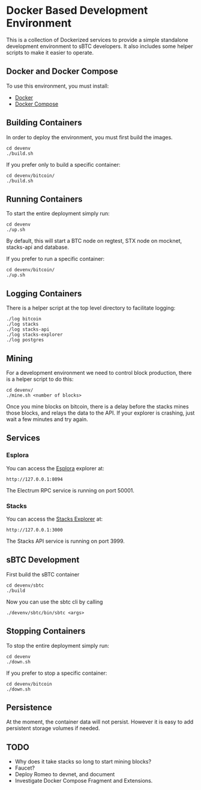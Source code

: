 # Docker Based Development Environment

This is a collection of Dockerized services to provide a simple 
standalone development environment to sBTC developers. It also 
includes some helper scripts to make it easier to operate.

## Docker and Docker Compose

To use this environment, you must install:

- [Docker](https://docs.docker.com/engine/install/)
- [Docker Compose](https://docs.docker.com/compose/install/)

## Building Containers

In order to deploy the environment, you must first build the images.

```
cd devenv 
./build.sh
```

If you prefer only to build a specific container:

```
cd devenv/bitcoin/
./build.sh
```

## Running Containers

To start the entire deployment simply run:

```
cd devenv
./up.sh
```

By default, this will start a BTC node on regtest, 
STX node on mocknet, stacks-api and database.

If you prefer to run a specific container:

```
cd devenv/bitcoin/
./up.sh
```

## Logging Containers

There is a helper script at the top level directory to facilitate logging:

```
./log bitcoin
./log stacks
./log stacks-api
./log stacks-explorer
./log postgres
```

## Mining

For a development environment we need to control block production, 
there is a helper script to do this:

```
cd devenv/
./mine.sh <number of blocks>
```
Once you mine blocks on bitcoin, there is a delay before the 
stacks mines those blocks, and relays the data to the API. If
your explorer is crashing, just wait a few minutes and try again.

## Services

### Esplora
You can access the [Esplora](https://github.com/Blockstream/esplora)
explorer at:

```
http://127.0.0.1:8094
```
The Electrum RPC service is running on port 50001.

### Stacks
You can access the [Stacks Explorer](https://github.com/hirosystems/explorer)
at:

```
http://127.0.0.1:3000
```

The Stacks API service is running on port 3999.

## sBTC Development

First build the sBTC container

```
cd devenv/sbtc
./build
```

Now you can use the sbtc cli by calling

```
./devenv/sbtc/bin/sbtc <args>
```

## Stopping Containers

To stop the entire deployment simply run:

```
cd devenv
./down.sh
```

If you prefer to stop a specific container:

```
cd devenv/bitcoin
./down.sh
```

## Persistence 

At the moment, the container data will not persist. However it is 
easy to add persistent storage volumes if needed.

## TODO

- Why does it take stacks so long to start mining blocks?
- Faucet?
- Deploy Romeo to devnet, and document
- Investigate Docker Compose Fragment and Extensions.

